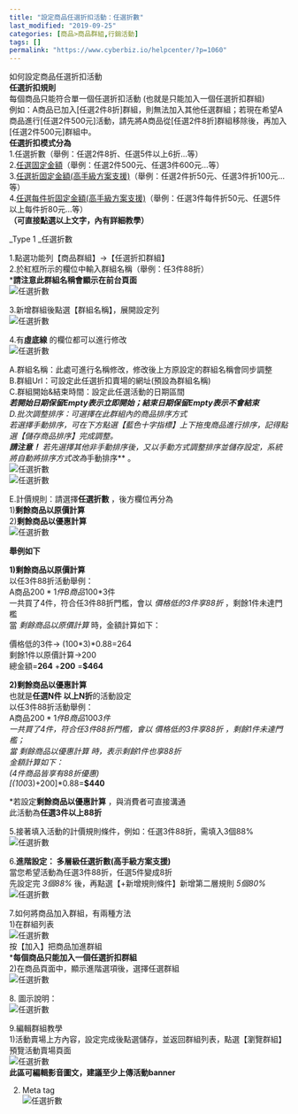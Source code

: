 ```yaml
---
title: "設定商品任選折扣活動：任選折數"
last_modified: "2019-09-25"
categories: [商品>商品群組,行銷活動]
tags: []
permalink: "https://www.cyberbiz.io/helpcenter/?p=1060"
---
```


如何設定商品任選折扣活動  
**任選折扣規則**  
每個商品只能符合單一個任選折扣活動 (也就是只能加入一個任選折扣群組)  
例如：A商品已加入[任選2件8折]群組，則無法加入其他任選群組；若現在希望A商品進行[任選2件500元]活動，請先將A商品從[任選2件8折]群組移除後，再加入[任選2件500元]群組中。  
**任選折扣模式分為**  
1.任選折數（舉例：任選2件8折、任選5件以上6折…等）  
2.[任選固定金額](https://www.cyberbiz.co/helpcenter/?p=1065)（舉例：任選2件500元、任選3件600元…等）  
3.[任選折固定金額(高手級方案支援)](https://www.cyberbiz.co/helpcenter/?p=1069)（舉例：任選2件折50元、任選3件折100元…等）  
4.[任選每件折固定金額(高手級方案支援)](https://www.cyberbiz.co/helpcenter/?p=1072)（舉例：任選3件每件折50元、任選5件以上每件折80元…等）  
**（可直接點選以上文字，內有詳細教學）**

_Type 1 _任選折數

1.點選功能列【商品群組】→【任選折扣群組】  
2.於紅框所示的欄位中輸入群組名稱（舉例：任3件88折）  
***請注意此群組名稱會顯示在前台頁面**  
![任選折數](https://www.cyberbiz.co/helpcenter/wp-content/uploads/2019/09/任選折數1.png)

3.新增群組後點選【群組名稱】，展開設定列  
![任選折數](https://www.cyberbiz.co/helpcenter/wp-content/uploads/2019/09/任選折2.png)

4.有**虛底線** 的欄位都可以進行修改  
![任選折數](https://www.cyberbiz.co/helpcenter/wp-content/uploads/2019/09/任選折數3.png)

A.群組名稱：此處可進行名稱修改，修改後上方原設定的群組名稱會同步調整  
B.群組Url：可設定此任選折扣賣場的網址(預設為群組名稱)  
C.群組開始&結束時間：設定此任選活動的日期區間  
***若開始日期保留Empty表示立即開始；結束日期保留Empty表示不會結束**  
D.批次調整排序：可選擇在此群組內的商品排序方式  
若選擇手動排序，可在下方點選【藍色十字指標】上下拖曳商品進行排序，記得點選【儲存商品排序】完成調整。  
***請注意！** 若先選擇其他非手動排序後，又以手動方式調整排序並儲存設定，系統將自動將排序方式改為**手動排序** 。  
![任選折數](https://www.cyberbiz.co/helpcenter/wp-content/uploads/2019/09/任選折數4.png)  
![任選折數](https://www.cyberbiz.co/helpcenter/wp-content/uploads/2019/09/任選折數5.png)

E.計價規則：請選擇**任選折數** ，後方欄位再分為  
1)**剩餘商品以原價計算**  
2)**剩餘商品以優惠計算**  
![任選折數](https://www.cyberbiz.co/helpcenter/wp-content/uploads/2019/09/任選折數3.png)

**舉例如下**

**1)剩餘商品以原價計算**  
以任3件88折活動舉例：  
A商品$200*1件  
B商品$100*3件  
一共買了4件，符合任3件88折門檻，會以 _價格低的3件享88折_ ，剩餘1件未達門檻  
當 _剩餘商品以原價計算_ 時，金額計算如下：

價格低的3件→ (100*3)*0.88=264  
剩餘1件以原價計算→200  
總金額=**264** +**200** =**$464**

**2)剩餘商品以優惠計算**  
也就是**任選N件 以上N折**的活動設定  
以任3件88折活動舉例：  
A商品$200*1件  
B商品$100*3件  
一共買了4件，符合任3件88折門檻，會以 _價格低的3件享88折_ ，剩餘1件未達門檻；  
當 _剩餘商品以優惠計算_ 時，表示剩餘1件也享88折  
金額計算如下：  
(4件商品皆享有88折優惠)  
[(100*3)+200]*0.88=**$440**

*若設定**剩餘商品以優惠計算** ，與消費者可直接溝通  
此活動為**任選3件以上88折**

5.接著填入活動的計價規則條件，例如：任選3件88折，需填入3個88%  
![任選折數](https://www.cyberbiz.co/helpcenter/wp-content/uploads/2019/09/任選折數6.png)

6.**進階設定： 多層級任選折數(高手級方案支援)**  
當您希望活動為任選3件88折，任選5件變成8折  
先設定完 _3個88%_ 後，再點選【+新增規則條件】新增第二層規則 _5個80%_  
![任選折數](https://www.cyberbiz.co/helpcenter/wp-content/uploads/2019/09/任選折數7.png)

7.如何將商品加入群組，有兩種方法  
1)在群組列表  
![任選折數](https://www.cyberbiz.co/helpcenter/wp-content/uploads/2019/09/任選折數8.png)  
按【加入】把商品加進群組  
***每個商品只能加入一個任選折扣群組**  
2)在商品頁面中，顯示進階選項後，選擇任選群組  
![任選折數](https://www.cyberbiz.co/helpcenter/wp-content/uploads/2019/09/任選折數9.png)

8\. 圖示說明：  
![任選折數](https://www.cyberbiz.co/helpcenter/wp-content/uploads/2019/09/任選折數10.png)

9.編輯群組教學  
1)活動賣場上方內容，設定完成後點選儲存，並返回群組列表，點選【瀏覽群組】預覽活動賣場頁面  
![任選折數](https://www.cyberbiz.co/helpcenter/wp-content/uploads/2019/09/任選折數11.png)  
**此區可編輯影音圖文，建議至少上傳活動banner**

2) Meta tag  
![任選折數](https://www.cyberbiz.co/helpcenter/wp-content/uploads/2019/09/任選折數12.png)

